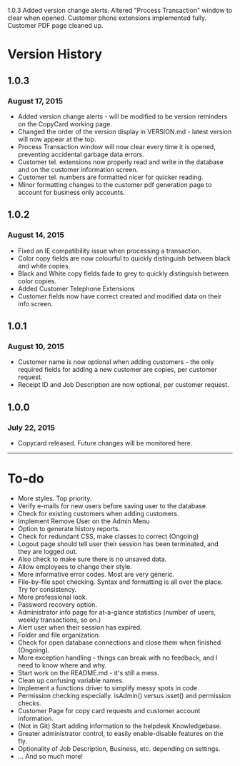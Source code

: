 1.0.3
Added version change alerts. Altered "Process Transaction" window to clear when opened. Customer phone extensions implemented fully. Customer PDF page cleaned up.

# Version History

## 1.0.3
### August 17, 2015
- Added version change alerts - will be modified to be version reminders on the CopyCard working page.
- Changed the order of the version display in VERSION.md - latest version will now appear at the top.
- Process Transaction window will now clear every time it is opened, preventing accidental garbage data errors.
- Customer tel. extensions now properly read and write in the database and on the customer information screen.
- Customer tel. numbers are formatted nicer for quicker reading.
- Minor formatting changes to the customer pdf generation page to account for business only accounts.

## 1.0.2
### August 14, 2015
- Fixed an IE compatibility issue when processing a transaction.
- Color copy fields are now colourful to quickly distinguish between black and white copies.
- Black and White copy fields fade to grey to quickly distinguish between color copies.
- Added Customer Telephone Extensions
- Customer fields now have correct created and modified data on their info screen.

## 1.0.1
### August 10, 2015
- Customer name is now optional when adding customers - the only required fields for adding a new customer are copies, per customer request.
- Receipt ID and Job Description are now optional, per customer request.

## 1.0.0
### July 22, 2015
- Copycard released. Future changes will be monitored here.

---

# To-do
- More styles. Top priority.
- Verify e-mails for new users before saving user to the database.
- Check for existing customers when adding customers.
- Implement Remove User on the Admin Menu
- Option to generate history reports.
- Check for redundant CSS, make classes to correct (Ongoing)
- Logout page should tell user their session has been terminated, and they are logged out.
 - Also check to make sure there is no unsaved data.
- Allow employees to change their style.
- More informative error codes. Most are very generic.
- File-by-file spot checking. Syntax and formatting is all over the place. Try for consistency.
- More professional look.
- Password recovery option.
- Administrator info page for at-a-glance statistics (number of users, weekly transactions, so on.)
- Alert user when their session has expired.
- Folder and file organization.
- Check for open database connections and close them when finished (Ongoing).
- More exception handling - things can break with no feedback, and I need to know where and why.
- Start work on the README.md - it's still a mess.
- Clean up confusing variable names. 
- Implement a functions driver to simplify messy spots in code.
 - Permission checking especially. isAdmin() versus isset() and permission checks.
- Customer Page for copy card requests and customer account information.
- (Not in Git) Start adding information to the helpdesk Knowledgebase.
- Greater administrator control, to easily enable-disable features on the fly.
 - Optionality of Job Description, Business, etc. depending on settings.
- ... And so much more!
